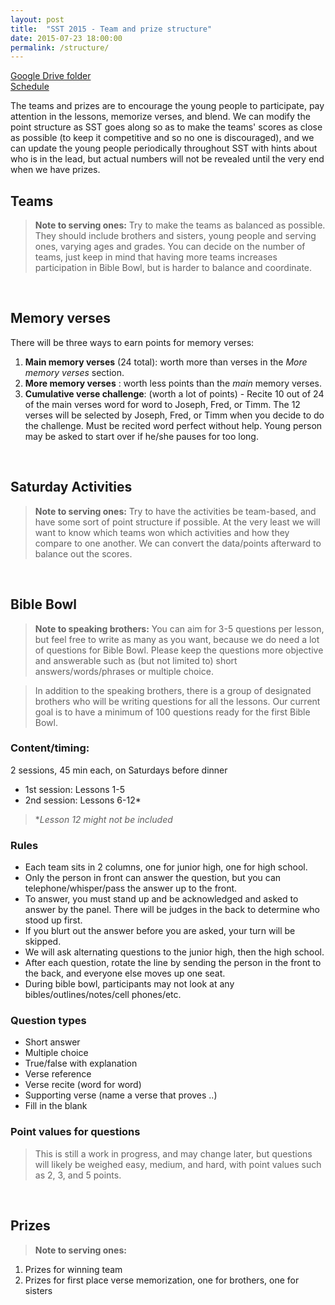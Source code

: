 ```yaml
---
layout: post
title:  "SST 2015 - Team and prize structure"
date: 2015-07-23 18:00:00
permalink: /structure/
---
```

[Google Drive folder](https://drive.google.com/drive/folders/0B5G4BMERchbUflVEQUlQVWJuaF9qQzlTZFRpbG1xVEU3c1J5eVhFamE3dnJqNzFhM3E2aGM)
<br>
[Schedule](https://drive.google.com/open?id=0B1pMfORxcFEuQkR1QUEtT084alk)

The teams and prizes are to encourage the young people to participate, pay attention in the lessons, memorize verses, and blend. We can modify the point structure as SST goes along so as to make the teams' scores as close as possible (to keep it competitive and so no one is discouraged), and we can update the young people periodically throughout SST with hints about who is in the lead, but actual numbers will not be revealed until the very end when we have prizes.
<br>

## **Teams**

> **Note to serving ones:**
Try to make the teams as balanced as possible. They should include brothers and sisters, young people and serving ones, varying ages and grades. You can decide on  the number of teams, just keep in mind that having more teams increases participation in Bible Bowl, but is harder to balance and coordinate.
<br>

## **Memory verses**

There will be three ways to earn points for memory verses:

1. **Main memory verses** (24 total): worth more than verses in the *More memory verses* section.
2. **More memory verses** : worth less points than the *main* memory verses.
3. **Cumulative verse challenge**: (worth a lot of points) - Recite 10 out of 24 of the main verses word for word to Joseph, Fred, or Timm. The 12 verses will be selected by Joseph, Fred, or Timm when you decide to do the challenge. Must be recited word perfect without help. Young person may be asked to start over if he/she pauses for too long.
<br>

## **Saturday Activities**

> **Note to serving ones:**
Try to have the activities be team-based, and have some sort of point structure if possible. At the very least we will want to know which teams won which activities and how they compare to one another. We can convert the data/points afterward to balance out the scores.
<br>

## **Bible Bowl**

> **Note to speaking brothers:**
You can aim for 3-5 questions per lesson, but feel free to write as many as you want, because we do need a lot of questions for Bible Bowl. Please keep the questions more objective and answerable such as (but not limited to) short answers/words/phrases or multiple choice.

> In addition to the speaking brothers, there is a group of designated brothers who will be writing questions for all the lessons. Our current goal is to have a minimum of 100 questions ready for the first Bible Bowl.

### Content/timing:
2 sessions, 45 min each, on Saturdays before dinner

- 1st session: Lessons 1-5
- 2nd session: Lessons 6-12*

>\**Lesson 12 might not be included*

### Rules

- Each team sits in 2 columns, one for junior high, one for high school.
- Only the person in front can answer the question, but you can telephone/whisper/pass the answer up to the front.
- To answer, you must stand up and be acknowledged and asked to answer by the panel. There will be judges in the back to determine who stood up first.
- If you blurt out the answer before you are asked, your turn will be skipped.
- We will ask alternating questions to the junior high, then the high school.
- After each question, rotate the line by sending the person in the front to the back, and everyone else moves up one seat.
- During bible bowl, participants may not look at any bibles/outlines/notes/cell phones/etc.

### Question types

- Short answer
- Multiple choice
- True/false with explanation
- Verse reference
- Verse recite (word for word)
- Supporting verse (name a verse that proves ..)
- Fill in the blank

### Point values for questions
> This is still a work in progress, and may change later, but questions will likely be weighed easy, medium, and hard, with point values such as 2, 3, and 5 points.
<br>

## **Prizes**

> **Note to serving ones:**
1. Prizes for winning team
2. Prizes for first place verse memorization, one for brothers, one for sisters
